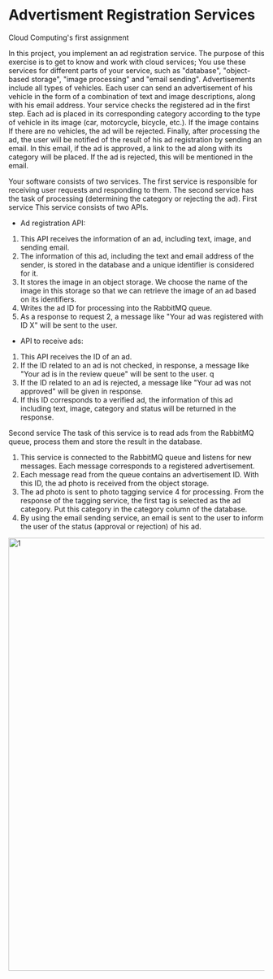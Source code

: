 # Advertisment Registration Services
Cloud Computing's first assignment

In this project, you implement an ad registration service. The purpose of this exercise is to get to know and work with cloud services; You use these services for different parts of your service, such as "database", "object-based storage", "image processing" and "email sending".
Advertisements include all types of vehicles. Each user can send an advertisement of his vehicle in the form of a combination of text and image descriptions, along with his email address. Your service checks the registered ad in the first step. Each ad is placed in its corresponding category according to the type of vehicle in its image (car, motorcycle, bicycle, etc.). If the image contains
If there are no vehicles, the ad will be rejected. Finally, after processing the ad, the user will be notified of the result of his ad registration by sending an email. In this email, if the ad is approved, a link to the ad along with its category will be placed. If the ad is rejected, this will be mentioned in the email.

Your software consists of two services. The first service is responsible for receiving user requests and responding to them. The second service has the task of processing (determining the category or rejecting the ad).
First service
This service consists of two APIs.
- Ad registration API:
1. This API receives the information of an ad, including text, image, and sending email.
2. The information of this ad, including the text and email address of the sender, is stored in the database and a unique identifier is considered for it.
3. It stores the image in an object storage. We choose the name of the image in this storage so that we can retrieve the image of an ad based on its identifiers. 
4. Writes the ad ID for processing into the RabbitMQ queue. 
5. As a response to request 2, a message like "Your ad was registered with ID X" will be sent to the user.

- API to receive ads:
1. This API receives the ID of an ad. 
2. If the ID related to an ad is not checked, in response, a message like "Your ad is in the review queue" will be sent to the user. q
3. If the ID related to an ad is rejected, a message like "Your ad was not approved" will be given in response. 
4. If this ID corresponds to a verified ad, the information of this ad including text, image, category and status will be returned in the response.

Second service
The task of this service is to read ads from the RabbitMQ queue, process them and store the result in the database. 
1. This service is connected to the RabbitMQ queue and listens for new messages. Each message corresponds to a registered advertisement. 
2. Each message read from the queue contains an advertisement ID. With this ID, the ad photo is received from the object storage. 
3. The ad photo is sent to photo tagging service 4 for processing. From the response of the tagging service, the first tag is selected as the ad category. Put this category in the category column of the database. 
4. By using the email sending service, an email is sent to the user to inform the user of the status (approval or rejection) of his ad.

<img width="852" alt="1" src="https://user-images.githubusercontent.com/71961438/201540370-806d9d6b-5b7b-44bd-8b1a-1b33537e5d87.png">

